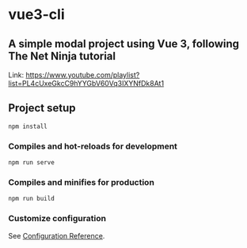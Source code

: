 # vue3-cli

## A simple modal project using Vue 3, following The Net Ninja tutorial 
Link: https://www.youtube.com/playlist?list=PL4cUxeGkcC9hYYGbV60Vq3IXYNfDk8At1

## Project setup
```
npm install
```

### Compiles and hot-reloads for development
```
npm run serve
```

### Compiles and minifies for production
```
npm run build
```

### Customize configuration
See [Configuration Reference](https://cli.vuejs.org/config/).
